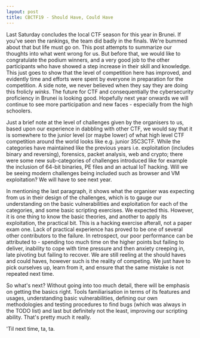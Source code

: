 ```yaml
---
layout: post
title: CBCTF19 - Should Have, Could Have
---
```


Last Saturday concludes the local CTF season for this year in Brunei. If you've seen the rankings, the team did badly in the finals. We're bummed about that but life must go on. This post attempts to summarize our thoughts into what went wrong for us. But before that, we would like to congratulate the podium winners, and a very good job to the other participants who have showed a step increase in their skill and knowledge. This just goes to show that the level of competition here has improved, and evidently time and efforts were spent by everyone in preparation for the competition. A side note, we never believed when they say they are doing this frolicly *winks*. The future for CTF and consequentially the cybersecurity proficiency in Brunei is looking good. Hopefully next year onwards we will continue to see more participation and new faces - especially from the high schoolers.

Just a brief note at the level of challenges given by the organisers to us, based upon our experience in dabbling with other CTF, we would say that it is somewhere to the junior level (or maybe lower) of what high level CTF competition around the world looks like e.g. junior 35C3CTF. While the categories have maintained like the previous years i.e. exploitation (includes binary and reversing), forensics, packet analysis, web and crypto; there were some new sub-categories of challenges introduced like for example the inclusion of 64-bit binaries, PE files and an actual IoT hacking. Will we be seeing modern challenges being included such as browser and VM exploitation? We will have to see next year.

In mentioning the last paragraph, it shows what the organiser was expecting from us in their design of the challenges, which is to gauge our understanding on the basic vulnerabilities and exploitation for each of the categories, and some basic scripting exercises. We expected this. However, it is one thing to know the basic theories, and another to apply its exploitation, the practical bit. This is a hacking exercise afterall, not a paper exam one. Lack of practical experience has proved to be one of several other contributors to the failure. In retrospect, our poor performance can be attributed to - spending too much time on the higher points but failing to deliver, inability to cope with time pressure and then anxiety creeping in, late pivoting but failing to recover. We are still reeling at the should haves and could haves, however such is the reality of competing. We just have to pick ourselves up, learn from it, and ensure that the same mistake is not repeated next time.

So what's next? Without going into too much detail, there will be emphasis on getting the basics right. Tools familiarisation in terms of its features and usages, understanding basic vulnerabilities, defining our own methodologies and testing procedures to find bugs (which was always in the TODO list) and last but definitely not the least, improving our scripting ability. That's pretty much it really.

'Til next time, ta, ta.
